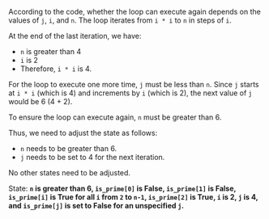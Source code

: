 According to the code, whether the loop can execute again depends on the values of `j`, `i`, and `n`. The loop iterates from `i * i` to `n` in steps of `i`. 

At the end of the last iteration, we have:
- `n` is greater than 4
- `i` is 2
- Therefore, `i * i` is 4.

For the loop to execute one more time, `j` must be less than `n`. Since `j` starts at `i * i` (which is 4) and increments by `i` (which is 2), the next value of `j` would be 6 (4 + 2). 

To ensure the loop can execute again, `n` must be greater than 6. 

Thus, we need to adjust the state as follows:
- `n` needs to be greater than 6.
- `j` needs to be set to 4 for the next iteration.

No other states need to be adjusted.

State: **`n` is greater than 6, `is_prime[0]` is False, `is_prime[1]` is False, `is_prime[i]` is True for all `i` from `2` to `n-1`, `is_prime[2]` is True, `i` is 2, `j` is 4, and `is_prime[j]` is set to False for an unspecified `j`.**